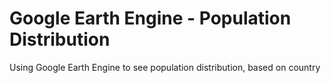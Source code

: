 # Google Earth Engine - Population Distribution
Using Google Earth Engine to see population distribution, based on country
